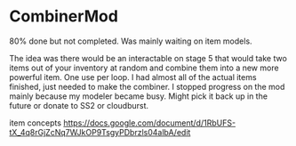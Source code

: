 # CombinerMod
80% done but not completed. Was mainly waiting on item models.

The idea was there would be an interactable on stage 5 that would take two items out of your inventory at random and combine them into a new more powerful item. One use per loop. I had almost all of the actual items finished, just needed to make the combiner. I stopped progress on the mod mainly because my modeler became busy. Might pick it back up in the future or donate to SS2 or cloudburst.

item concepts
https://docs.google.com/document/d/1RbUFS-tX_4q8rGjZcNq7WJkOP9TsgyPDbrzls04albA/edit
